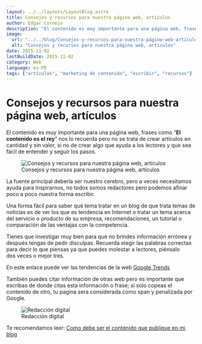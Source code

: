 ```yaml
---
layout: ../../layouts/LayoutBlog.astro
title: Consejos y recursos para nuestra página web, artículos
author: Edgar Cornejo
description: "El contenido es muy importante para una página web, frases como “El contenido es el rey” nos lo recuerda pero no se trata de crear artículos en cantidad y sin valor, si no de crear algo que ayuda a los lectores y que sea fácil de entender y seguir los pasos."
image:
  url: "../../blog/Consejos-y-recursos-para-nuestra-página-web-artículos.png"
  alt: "Consejos y recursos para nuestra página web, artículos"
date: 2015-11-02
lastBuildDate: 2015-11-02
category: Web
language: es-PE
tags: ["artículos", "marketing de contenido", "escribir", "recursos"]
---
```


# Consejos y recursos para nuestra página web, artículos

El contenido es muy importante para una página web, frases como “**El contenido es el rey**” nos lo recuerda pero no se trata de crear artículos en cantidad y sin valor, si no de crear algo que ayuda a los lectores y que sea fácil de entender y seguir los pasos.

<figure>
  <img src="../../blog/Consejos-y-recursos-para-nuestra-página-web-artículos.png" alt="Consejos y recursos para nuestra página web, artículos"/>
  <figcaption>Consejos y recursos para nuestra página web, artículos</figcaption>
</figure>

La fuente principal debería ser nuestro cerebro, pero a veces necesitamos ayuda para inspirarnos, no todos somos redactores pero podemos afinar poco a poco nuestra forma escribir.

Una forma fácil para saber qué tema tratar en un blog de que trata temas de noticias es de ver los que es tendencia en Internet o tratar un tema acerca del servicio o producto de su empresa, recomendaciones, un tutorial o comparación de las ventajas con la competencia.

Tienes que investigar muy bien para que no brindes información errónea y después tengas de pedir disculpas. Recuerda elegir las palabras correctas para decir lo que piensas ya que puedes molestar a lectores, piénsalo dos veces o mejor tres.

En este enlace puede ver las tendencias de la web <a href="http://www.google.com/trends" title="Google Trends" target="_blank">Google Trends</a>

También puedes citar información de otras web pero es importante que escribas de donde citas esta información o frase; si solo copeas el contenido de otro, tu pagina sera considerada como span y penalizada por Google.

<figure>
  <img src="../../blog/redaccion digital.jpg" alt="Redacción digital"/>
  <figcaption>Redacción digital</figcaption>
</figure>

Te recomendamos leer: [Como debe ser el contenido que publique en mi blog](como-debe-ser-el-contenido-que-publique-en-mi-blog "Como debe ser el contenido que publique en mi blog")
